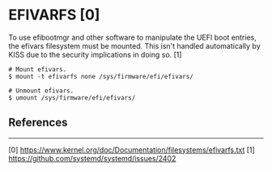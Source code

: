 EFIVARFS [0]
============

To use efibootmgr and other software to manipulate the UEFI boot entries, the
efivars filesystem must be mounted. This isn't handled automatically by KISS due
to the security implications in doing so. [1]

    # Mount efivars.
    $ mount -t efivarfs none /sys/firmware/efi/efivars/

    # Unmount efivars.
    $ umount /sys/firmware/efi/efivars/

## References
-------------

[0] https://www.kernel.org/doc/Documentation/filesystems/efivarfs.txt
[1] https://github.com/systemd/systemd/issues/2402
